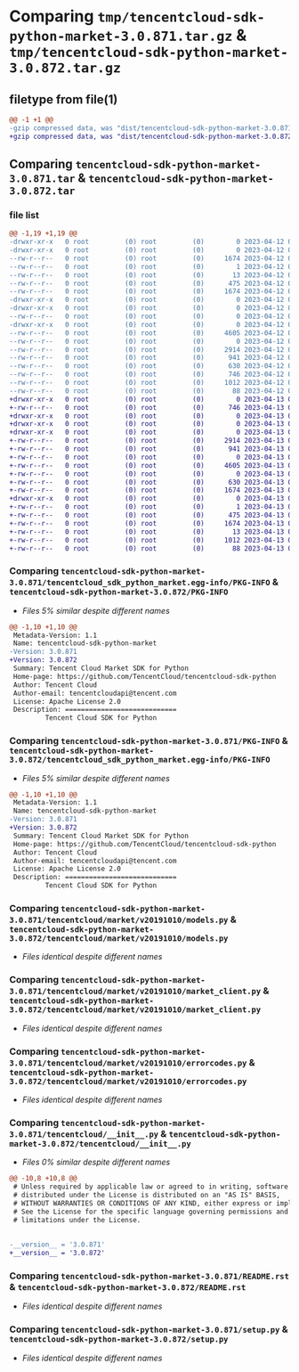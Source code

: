 # Comparing `tmp/tencentcloud-sdk-python-market-3.0.871.tar.gz` & `tmp/tencentcloud-sdk-python-market-3.0.872.tar.gz`

## filetype from file(1)

```diff
@@ -1 +1 @@
-gzip compressed data, was "dist/tencentcloud-sdk-python-market-3.0.871.tar", last modified: Wed Apr 12 00:29:33 2023, max compression
+gzip compressed data, was "dist/tencentcloud-sdk-python-market-3.0.872.tar", last modified: Thu Apr 13 00:48:29 2023, max compression
```

## Comparing `tencentcloud-sdk-python-market-3.0.871.tar` & `tencentcloud-sdk-python-market-3.0.872.tar`

### file list

```diff
@@ -1,19 +1,19 @@
-drwxr-xr-x   0 root         (0) root         (0)        0 2023-04-12 00:29:33.000000 tencentcloud-sdk-python-market-3.0.871/
-drwxr-xr-x   0 root         (0) root         (0)        0 2023-04-12 00:29:33.000000 tencentcloud-sdk-python-market-3.0.871/tencentcloud_sdk_python_market.egg-info/
--rw-r--r--   0 root         (0) root         (0)     1674 2023-04-12 00:29:33.000000 tencentcloud-sdk-python-market-3.0.871/tencentcloud_sdk_python_market.egg-info/PKG-INFO
--rw-r--r--   0 root         (0) root         (0)        1 2023-04-12 00:29:33.000000 tencentcloud-sdk-python-market-3.0.871/tencentcloud_sdk_python_market.egg-info/dependency_links.txt
--rw-r--r--   0 root         (0) root         (0)       13 2023-04-12 00:29:33.000000 tencentcloud-sdk-python-market-3.0.871/tencentcloud_sdk_python_market.egg-info/top_level.txt
--rw-r--r--   0 root         (0) root         (0)      475 2023-04-12 00:29:33.000000 tencentcloud-sdk-python-market-3.0.871/tencentcloud_sdk_python_market.egg-info/SOURCES.txt
--rw-r--r--   0 root         (0) root         (0)     1674 2023-04-12 00:29:33.000000 tencentcloud-sdk-python-market-3.0.871/PKG-INFO
-drwxr-xr-x   0 root         (0) root         (0)        0 2023-04-12 00:29:33.000000 tencentcloud-sdk-python-market-3.0.871/tencentcloud/
-drwxr-xr-x   0 root         (0) root         (0)        0 2023-04-12 00:29:33.000000 tencentcloud-sdk-python-market-3.0.871/tencentcloud/market/
--rw-r--r--   0 root         (0) root         (0)        0 2023-04-12 00:29:33.000000 tencentcloud-sdk-python-market-3.0.871/tencentcloud/market/__init__.py
-drwxr-xr-x   0 root         (0) root         (0)        0 2023-04-12 00:29:33.000000 tencentcloud-sdk-python-market-3.0.871/tencentcloud/market/v20191010/
--rw-r--r--   0 root         (0) root         (0)     4605 2023-04-12 00:29:33.000000 tencentcloud-sdk-python-market-3.0.871/tencentcloud/market/v20191010/models.py
--rw-r--r--   0 root         (0) root         (0)        0 2023-04-12 00:29:33.000000 tencentcloud-sdk-python-market-3.0.871/tencentcloud/market/v20191010/__init__.py
--rw-r--r--   0 root         (0) root         (0)     2914 2023-04-12 00:29:33.000000 tencentcloud-sdk-python-market-3.0.871/tencentcloud/market/v20191010/market_client.py
--rw-r--r--   0 root         (0) root         (0)      941 2023-04-12 00:29:33.000000 tencentcloud-sdk-python-market-3.0.871/tencentcloud/market/v20191010/errorcodes.py
--rw-r--r--   0 root         (0) root         (0)      630 2023-04-12 00:29:33.000000 tencentcloud-sdk-python-market-3.0.871/tencentcloud/__init__.py
--rw-r--r--   0 root         (0) root         (0)      746 2023-04-12 00:29:33.000000 tencentcloud-sdk-python-market-3.0.871/README.rst
--rw-r--r--   0 root         (0) root         (0)     1012 2023-04-12 00:29:33.000000 tencentcloud-sdk-python-market-3.0.871/setup.py
--rw-r--r--   0 root         (0) root         (0)       88 2023-04-12 00:29:33.000000 tencentcloud-sdk-python-market-3.0.871/setup.cfg
+drwxr-xr-x   0 root         (0) root         (0)        0 2023-04-13 00:48:29.000000 tencentcloud-sdk-python-market-3.0.872/
+-rw-r--r--   0 root         (0) root         (0)      746 2023-04-13 00:48:29.000000 tencentcloud-sdk-python-market-3.0.872/README.rst
+drwxr-xr-x   0 root         (0) root         (0)        0 2023-04-13 00:48:29.000000 tencentcloud-sdk-python-market-3.0.872/tencentcloud/
+drwxr-xr-x   0 root         (0) root         (0)        0 2023-04-13 00:48:29.000000 tencentcloud-sdk-python-market-3.0.872/tencentcloud/market/
+drwxr-xr-x   0 root         (0) root         (0)        0 2023-04-13 00:48:29.000000 tencentcloud-sdk-python-market-3.0.872/tencentcloud/market/v20191010/
+-rw-r--r--   0 root         (0) root         (0)     2914 2023-04-13 00:48:29.000000 tencentcloud-sdk-python-market-3.0.872/tencentcloud/market/v20191010/market_client.py
+-rw-r--r--   0 root         (0) root         (0)      941 2023-04-13 00:48:29.000000 tencentcloud-sdk-python-market-3.0.872/tencentcloud/market/v20191010/errorcodes.py
+-rw-r--r--   0 root         (0) root         (0)        0 2023-04-13 00:48:29.000000 tencentcloud-sdk-python-market-3.0.872/tencentcloud/market/v20191010/__init__.py
+-rw-r--r--   0 root         (0) root         (0)     4605 2023-04-13 00:48:29.000000 tencentcloud-sdk-python-market-3.0.872/tencentcloud/market/v20191010/models.py
+-rw-r--r--   0 root         (0) root         (0)        0 2023-04-13 00:48:29.000000 tencentcloud-sdk-python-market-3.0.872/tencentcloud/market/__init__.py
+-rw-r--r--   0 root         (0) root         (0)      630 2023-04-13 00:48:29.000000 tencentcloud-sdk-python-market-3.0.872/tencentcloud/__init__.py
+-rw-r--r--   0 root         (0) root         (0)     1674 2023-04-13 00:48:29.000000 tencentcloud-sdk-python-market-3.0.872/PKG-INFO
+drwxr-xr-x   0 root         (0) root         (0)        0 2023-04-13 00:48:29.000000 tencentcloud-sdk-python-market-3.0.872/tencentcloud_sdk_python_market.egg-info/
+-rw-r--r--   0 root         (0) root         (0)        1 2023-04-13 00:48:29.000000 tencentcloud-sdk-python-market-3.0.872/tencentcloud_sdk_python_market.egg-info/dependency_links.txt
+-rw-r--r--   0 root         (0) root         (0)      475 2023-04-13 00:48:29.000000 tencentcloud-sdk-python-market-3.0.872/tencentcloud_sdk_python_market.egg-info/SOURCES.txt
+-rw-r--r--   0 root         (0) root         (0)     1674 2023-04-13 00:48:29.000000 tencentcloud-sdk-python-market-3.0.872/tencentcloud_sdk_python_market.egg-info/PKG-INFO
+-rw-r--r--   0 root         (0) root         (0)       13 2023-04-13 00:48:29.000000 tencentcloud-sdk-python-market-3.0.872/tencentcloud_sdk_python_market.egg-info/top_level.txt
+-rw-r--r--   0 root         (0) root         (0)     1012 2023-04-13 00:48:29.000000 tencentcloud-sdk-python-market-3.0.872/setup.py
+-rw-r--r--   0 root         (0) root         (0)       88 2023-04-13 00:48:29.000000 tencentcloud-sdk-python-market-3.0.872/setup.cfg
```

### Comparing `tencentcloud-sdk-python-market-3.0.871/tencentcloud_sdk_python_market.egg-info/PKG-INFO` & `tencentcloud-sdk-python-market-3.0.872/PKG-INFO`

 * *Files 5% similar despite different names*

```diff
@@ -1,10 +1,10 @@
 Metadata-Version: 1.1
 Name: tencentcloud-sdk-python-market
-Version: 3.0.871
+Version: 3.0.872
 Summary: Tencent Cloud Market SDK for Python
 Home-page: https://github.com/TencentCloud/tencentcloud-sdk-python
 Author: Tencent Cloud
 Author-email: tencentcloudapi@tencent.com
 License: Apache License 2.0
 Description: ============================
         Tencent Cloud SDK for Python
```

### Comparing `tencentcloud-sdk-python-market-3.0.871/PKG-INFO` & `tencentcloud-sdk-python-market-3.0.872/tencentcloud_sdk_python_market.egg-info/PKG-INFO`

 * *Files 5% similar despite different names*

```diff
@@ -1,10 +1,10 @@
 Metadata-Version: 1.1
 Name: tencentcloud-sdk-python-market
-Version: 3.0.871
+Version: 3.0.872
 Summary: Tencent Cloud Market SDK for Python
 Home-page: https://github.com/TencentCloud/tencentcloud-sdk-python
 Author: Tencent Cloud
 Author-email: tencentcloudapi@tencent.com
 License: Apache License 2.0
 Description: ============================
         Tencent Cloud SDK for Python
```

### Comparing `tencentcloud-sdk-python-market-3.0.871/tencentcloud/market/v20191010/models.py` & `tencentcloud-sdk-python-market-3.0.872/tencentcloud/market/v20191010/models.py`

 * *Files identical despite different names*

### Comparing `tencentcloud-sdk-python-market-3.0.871/tencentcloud/market/v20191010/market_client.py` & `tencentcloud-sdk-python-market-3.0.872/tencentcloud/market/v20191010/market_client.py`

 * *Files identical despite different names*

### Comparing `tencentcloud-sdk-python-market-3.0.871/tencentcloud/market/v20191010/errorcodes.py` & `tencentcloud-sdk-python-market-3.0.872/tencentcloud/market/v20191010/errorcodes.py`

 * *Files identical despite different names*

### Comparing `tencentcloud-sdk-python-market-3.0.871/tencentcloud/__init__.py` & `tencentcloud-sdk-python-market-3.0.872/tencentcloud/__init__.py`

 * *Files 0% similar despite different names*

```diff
@@ -10,8 +10,8 @@
 # Unless required by applicable law or agreed to in writing, software
 # distributed under the License is distributed on an "AS IS" BASIS,
 # WITHOUT WARRANTIES OR CONDITIONS OF ANY KIND, either express or implied.
 # See the License for the specific language governing permissions and
 # limitations under the License.
 
 
-__version__ = '3.0.871'
+__version__ = '3.0.872'
```

### Comparing `tencentcloud-sdk-python-market-3.0.871/README.rst` & `tencentcloud-sdk-python-market-3.0.872/README.rst`

 * *Files identical despite different names*

### Comparing `tencentcloud-sdk-python-market-3.0.871/setup.py` & `tencentcloud-sdk-python-market-3.0.872/setup.py`

 * *Files identical despite different names*

